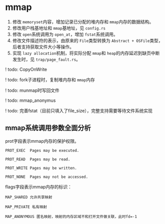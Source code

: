 # mmap

1. 修改 `memoryset`内容，增加记录已分配的堆内存和 `mmap`内存的数据结构。
2. 修改用户栈基地址和 `mmap`基地址，见 `config.rs`
3. 修改 `open`系统调用为 `open_at`，增加 `fstat`系统调用。
4. 修改文件描述符的表示，由原来的 `File`类型转换为 `Abstract + OSFile`类型，后者支持获取文件大小等操作。
5. 实现 `lazy allocation`机制，将实际分配 `mmap`和 `heap`的内存延迟到缺页中断发生时，见 `trap/page_fault.rs`。

! todo: CopyOnWrite

! todo: fork子进程时，复制堆内存和 `mmap`内存

! todo: munmap时写回文件

! todo: mmap_anonymus

! todo: 完善fstat（目前只填入了file_size），完整支持需要等待文件系统实现

## mmap系统调用参数全面分析

prot字段表示mmap内存的保护权限。

    PROT_EXEC  Pages may be executed.

    PROT_READ  Pages may be read.

    PROT_WRITE Pages may be written.

    PROT_NONE  Pages may not be accessed.


flags字段表示mmap内存的标识：

    MAP_SHARED 允许共享映射

    MAP_PRIVATE 私有映射

    MAP_ANONYMOUS 匿名映射，映射的内存区域不和打开文件做关联，此时fd=-1

